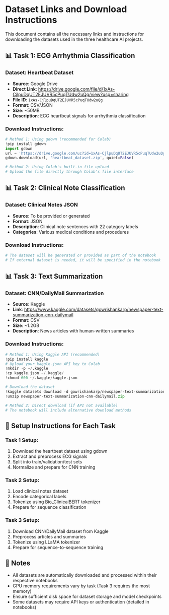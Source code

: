 # Dataset Links and Download Instructions

This document contains all the necessary links and instructions for downloading the datasets used in the three healthcare AI projects.

## 📊 Task 1: ECG Arrhythmia Classification

### Dataset: Heartbeat Dataset
- **Source**: Google Drive
- **Direct Link**: https://drive.google.com/file/d/1xAs-CjlpuDqUT2EJUVR5cPuqTUdw2uQg/view?usp=sharing
- **File ID**: `1xAs-CjlpuDqUT2EJUVR5cPuqTUdw2uQg`
- **Format**: CSV/JSON
- **Size**: ~50MB
- **Description**: ECG heartbeat signals for arrhythmia classification

### Download Instructions:
```python
# Method 1: Using gdown (recommended for Colab)
!pip install gdown
import gdown
url = 'https://drive.google.com/uc?id=1xAs-CjlpuDqUT2EJUVR5cPuqTUdw2uQg'
gdown.download(url, 'heartbeat_dataset.zip', quiet=False)

# Method 2: Using Colab's built-in file upload
# Upload the file directly through Colab's file interface
```

## 📊 Task 2: Clinical Note Classification

### Dataset: Clinical Notes JSON
- **Source**: To be provided or generated
- **Format**: JSON
- **Description**: Clinical note sentences with 22 category labels
- **Categories**: Various medical conditions and procedures

### Download Instructions:
```python
# The dataset will be generated or provided as part of the notebook
# If external dataset is needed, it will be specified in the notebook
```

## 📊 Task 3: Text Summarization

### Dataset: CNN/DailyMail Summarization
- **Source**: Kaggle
- **Link**: https://www.kaggle.com/datasets/gowrishankarp/newspaper-text-summarization-cnn-dailymail
- **Format**: CSV
- **Size**: ~1.2GB
- **Description**: News articles with human-written summaries

### Download Instructions:
```python
# Method 1: Using Kaggle API (recommended)
!pip install kaggle
# Upload your kaggle.json API key to Colab
!mkdir -p ~/.kaggle
!cp kaggle.json ~/.kaggle/
!chmod 600 ~/.kaggle/kaggle.json

# Download the dataset
!kaggle datasets download -d gowrishankarp/newspaper-text-summarization-cnn-dailymail
!unzip newspaper-text-summarization-cnn-dailymail.zip

# Method 2: Direct download (if API not available)
# The notebook will include alternative download methods
```

## 🔧 Setup Instructions for Each Task

### Task 1 Setup:
1. Download the heartbeat dataset using gdown
2. Extract and preprocess ECG signals
3. Split into train/validation/test sets
4. Normalize and prepare for CNN training

### Task 2 Setup:
1. Load clinical notes dataset
2. Encode categorical labels
3. Tokenize using Bio_ClinicalBERT tokenizer
4. Prepare for sequence classification

### Task 3 Setup:
1. Download CNN/DailyMail dataset from Kaggle
2. Preprocess articles and summaries
3. Tokenize using LLaMA tokenizer
4. Prepare for sequence-to-sequence training

## 📝 Notes

- All datasets are automatically downloaded and processed within their respective notebooks
- GPU memory requirements vary by task (Task 3 requires the most memory)
- Ensure sufficient disk space for dataset storage and model checkpoints
- Some datasets may require API keys or authentication (detailed in notebooks)